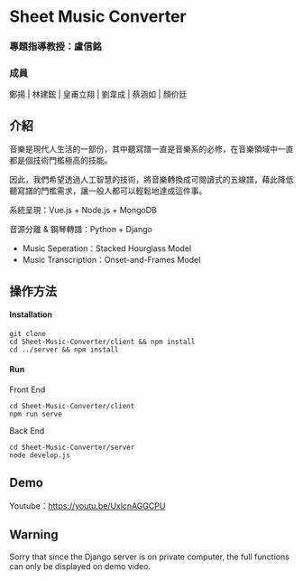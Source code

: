 # Sheet Music Converter
### 專題指導教授：盧信銘
### 成員
鄭揚 | 林建鋐 | 皇甫立翔 | 劉韋成 | 蔡涵如 | 顏价廷  

## 介紹
音樂是現代人生活的一部份，其中聽寫譜一直是音樂系的必修，在音樂領域中一直都是個技術門檻極高的技能。  

因此，我們希望透過人工智慧的技術，將音樂轉換成可閱讀式的五線譜，藉此降低聽寫譜的門檻需求，讓一般人都可以輕鬆地達成這件事。  

系統呈現：Vue.js + Node.js + MongoDB  

音源分離 & 鋼琴轉譜：Python + Django
* Music Seperation：Stacked Hourglass Model
* Music Transcription：Onset-and-Frames Model

## 操作方法
#### Installation
```
git clone
cd Sheet-Music-Converter/client && npm install
cd ../server && npm install
```
#### Run
Front End
```
cd Sheet-Music-Converter/client
npm run serve
```
Back End
```
cd Sheet-Music-Converter/server
node develop.js
```

## Demo
Youtube：https://youtu.be/UxlcnAGGCPU  

## Warning
Sorry that since the Django server is on private computer, the full functions can only be displayed on demo video.

